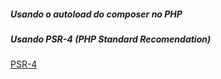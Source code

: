 ##### Usando o autoload do composer no PHP

##### Usando PSR-4 (PHP Standard Recomendation)

[PSR-4](https://www.php-fig.org/psr/psr-4/)
